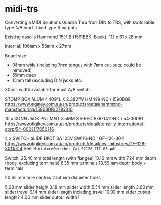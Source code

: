 midi-trs
========

Converting a MIDI Solutions Quadra Thru from DIN to TRS, with switchable type A/B input, fixed type A outputs.

Existing case is Hammond 1591 B (1591BBK; Black).
112 x 61 x 28 mm

Internal: 106mm x 56mm x 27mm


Board size:

- 98mm wide (including 7mm tongue with 7mm cut-outs; could be removed)
- 55mm deep
- 15mm tall (excluding DIN jacks etc)

30mm width available for input A/B switch.




STOMP BOX ALUM 4.409"L X 2.382"W 
HM499-ND / 1590BGR
https://www.digikey.com.au/en/products/detail/hammond-manufacturing/1590BGR/2785310

10 x CONN JACK PNL MNT 3.5MM STEREO 
839-1411-ND / 54-00081
https://www.digikey.com.au/en/products/detail/tensility-international-corp/54-00081/7650216

4 x SWITCH SLIDE DPDT 3A 125V 
SW116-ND / GF-126-3011
https://www.digikey.com.au/en/products/detail/cw-industries/GF-126-3011/814
See: `MiniatureSwitches_Cat_S2120-III_03.pdf`




Switch:
25.40 mm total length (with flanges)
10.16 mm width
 7.24 mm depth (body, excluding terminals)
 6.35 mm terminals
13.59 mm depth body + terminals

20.62 mm hole centres
 2.54 mm diameter holes

 5.08 mm slider height
 3.18 mm slider width
 5.54 mm slider length
 3.60 mm slider travel
 9.14 mm slider length including travel
10.00 mm slider cutout length?
 4.00 mm slider cutout width?

